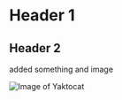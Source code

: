 # Header 1

## Header 2



added something and image

![Image of Yaktocat](https://octodex.github.com/images/yaktocat.png)
